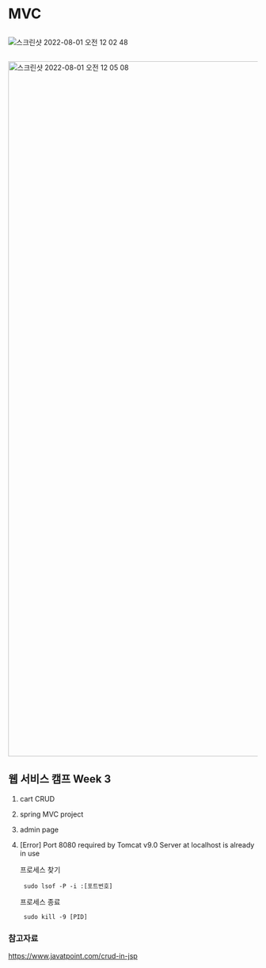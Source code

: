 # MVC
## <Cart>
![스크린샷 2022-08-01 오전 12 02 48](https://user-images.githubusercontent.com/82192898/182032531-13a8df72-37bf-4d1d-8a13-3375b1174b91.png)

## <admin>
<img width="1403" alt="스크린샷 2022-08-01 오전 12 05 08" src="https://user-images.githubusercontent.com/82192898/182032643-10638114-9611-46e5-8e52-e0a2934908da.png">

## 웹 서비스 캠프 Week 3
1. cart CRUD
2. spring MVC project
3. admin page
4. [Error] Port 8080 required by Tomcat v9.0 Server at localhost is already in use

    프로세스 찾기

        sudo lsof -P -i :[포트번호]

    프로세스 종료

        sudo kill -9 [PID]


### 참고자료

https://www.javatpoint.com/crud-in-jsp
